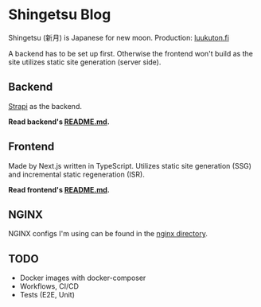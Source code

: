 # Shingetsu Blog

Shingetsu (新月) is Japanese for new moon. Production: [luukuton.fi](https://luukuton.fi)

A backend has to be set up first. Otherwise the frontend won't build as the site utilizes static site generation (server side).

## Backend

[Strapi](https://strapi.io/) as the backend.

**Read backend's [README.md](backend/README.md).**

## Frontend

Made by Next.js written in TypeScript. Utilizes static site generation (SSG) and incremental static regeneration (ISR).

**Read frontend's [README.md](frontend/README.md).**

## NGINX

NGINX configs I'm using can be found in the [nginx directory](nginx).

## TODO

- Docker images with docker-composer
- Workflows, CI/CD
- Tests (E2E, Unit)
